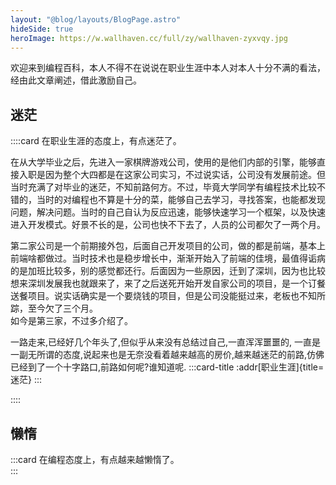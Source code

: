 ```yaml
---
layout: "@blog/layouts/BlogPage.astro"
hideSide: true
heroImage: https://w.wallhaven.cc/full/zy/wallhaven-zyxvqy.jpg
---
```


欢迎来到编程百科，本人不得不在说说在职业生涯中本人对本人十分不满的看法，经由此文章阐述，借此激励自己。

## 迷茫

::::card
在职业生涯的态度上，有点迷茫了。  

在从大学毕业之后，先进入一家棋牌游戏公司，使用的是他们内部的引擎，能够直接入职是因为整个大四都是在这家公司实习，不过说实话，公司没有发展前途。但当时充满了对毕业的迷茫，不知前路何方。不过，毕竟大学同学有编程技术比较不错的，当时的对编程也不算是十分的菜，能够自己去学习，寻找答案，也能都发现问题，解决问题。当时的自己自认为反应迅速，能够快速学习一个框架，以及快速进入开发模式。好景不长的是，公司也快不下去了，人员的公司都欠了一两个月。  

第二家公司是一个前期接外包，后面自己开发项目的公司，做的都是前端，基本上前端啥都做过。当时技术也是稳步增长中，渐渐开始入了前端的佳境，最值得诟病的是加班比较多，别的感觉都还行。后面因为一些原因，迁到了深圳，因为也比较想来深圳发展我也就跟来了，来了之后送死开始开发自家公司的项目，是一个订餐送餐项目。说实话确实是一个要烧钱的项目，但是公司没能挺过来，老板也不知所踪，至今欠了三个月。  
如今是第三家，不过多介绍了。  

一路走来,已经好几个年头了,但似乎从来没有总结过自己,一直浑浑噩噩的, 一直是一副无所谓的态度,说起来也是无奈没看着越来越高的房价,越来越迷茫的前路,仿佛已经到了一个十字路口,前路如何呢?谁知道呢.
:::card-title
:addr[职业生涯]{title=迷茫}
:::

::::

## 懒惰

:::card
在编程态度上，有点越来越懒惰了。  
:::